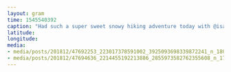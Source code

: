 ```yaml
---
layout: gram
time: 1545540392
caption: "Had such a super sweet snowy hiking adventure today with @isabelle3181 and @serenmercan. Definitely did not expect to find a bonfire all the way out there."
latitude: 
longitude: 
media:
- media/posts/201812/47692253_223017378591002_3925093698339872241_n_18016579144043705.jpg
- media/posts/201812/47694636_2214455192213886_2855973582762355608_n_17850751927312213.jpg
---
```

